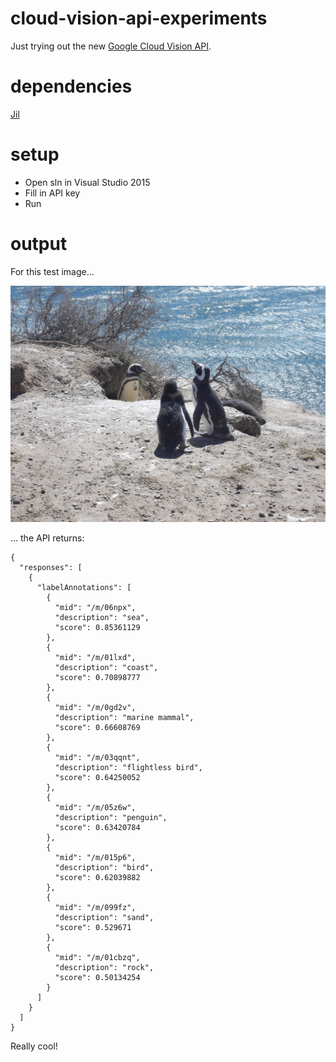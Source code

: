 # cloud-vision-api-experiments
Just trying out the new [Google Cloud Vision API](https://cloud.google.com/vision).

# dependencies
[Jil](https://www.nuget.org/packages/Jil)

# setup
* Open sln in Visual Studio 2015
* Fill in API key
* Run

# output
For this test image...

![Punta Tombo](VisionApitest/punta_tombo.jpg)

... the API returns:

```
{
  "responses": [
    {
      "labelAnnotations": [
        {
          "mid": "/m/06npx",
          "description": "sea",
          "score": 0.85361129
        },
        {
          "mid": "/m/01lxd",
          "description": "coast",
          "score": 0.70898777
        },
        {
          "mid": "/m/0gd2v",
          "description": "marine mammal",
          "score": 0.66608769
        },
        {
          "mid": "/m/03qqnt",
          "description": "flightless bird",
          "score": 0.64250052
        },
        {
          "mid": "/m/05z6w",
          "description": "penguin",
          "score": 0.63420784
        },
        {
          "mid": "/m/015p6",
          "description": "bird",
          "score": 0.62039882
        },
        {
          "mid": "/m/099fz",
          "description": "sand",
          "score": 0.529671
        },
        {
          "mid": "/m/01cbzq",
          "description": "rock",
          "score": 0.50134254
        }
      ]
    }
  ]
}
```

Really cool!





